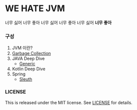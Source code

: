 # WE HATE JVM

너무 싫어 너무 좋아 너무 싫어 너무 좋아 너무 싫어 **너무 좋아**

### 구성

1. JVM 이란?
2. [Garbage Collection](/GarbageCollection/README.md)
3. JAVA Deep Dive
    * [Generic](/Generic/README.md)
4. Kotlin Deep Dive
5. Spring
    * [Sleuth](/Sleuth/README.md)

### LICENSE

This is released under the MIT license. See [LICENSE](LICENSE) for details.
